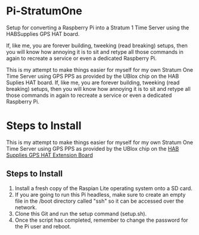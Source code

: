 # Pi-StratumOne

Setup for converting a Raspberry Pi into a Stratum 1 Time Server using the HABSupplies GPS HAT board. 


If, like me, you are forever building, tweeking (read breaking) setups, then you will know how annoying it is to sit and retype all 
those commands in again to recreate a service or even a dedicated Raspberry Pi.

This is my attempt to make things easier for myself for my own Stratum One Time Server using GPS PPS as provided by the UBlox chip 
on the HAB Suplies HAT board. If, like me, you are forever building, tweeking (read breaking) setups, then you will know how 
annoying it is to sit and retype all those commands in again to recreate a service or even a dedicated Raspberry Pi.

# Steps to Install
This is my attempt to make things easier for myself for my own Stratum One Time Server using GPS PPS as provided by the UBlox chip 
on the [HAB Supplies GPS HAT Extension Board](https://store.uputronics.com/index.php?route=product/product&path=60_64&product_id=81 
"HAB Supplies") 


## Steps to Install
1. Install a fresh copy of the Raspian Lite operating system onto a SD card. 
2. If you are going to run this Pi headless, make sure to create an empty file in the /boot directory called "ssh" so it can be accessed over the network. 
3. Clone this Git and run the setup command (setup.sh). 
4. Once the script has completed, remember to change the password for the Pi user and reboot.







